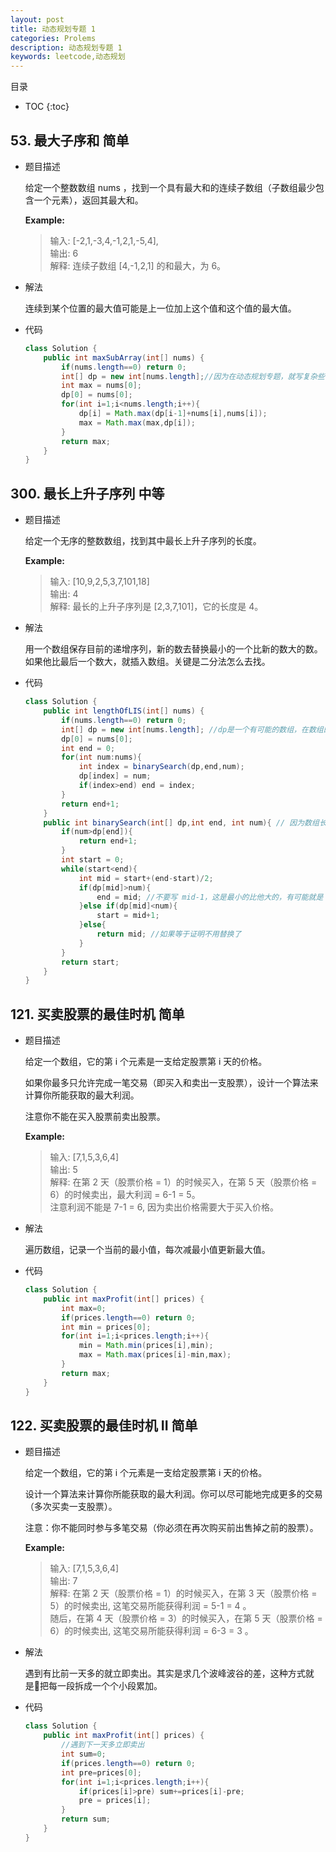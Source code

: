 ```yaml
---
layout: post
title: 动态规划专题 1
categories: Prolems
description: 动态规划专题 1
keywords: leetcode,动态规划
---
```


目录

* TOC
{:toc}

## 53. 最大子序和 简单

* 题目描述

    给定一个整数数组 nums ，找到一个具有最大和的连续子数组（子数组最少包含一个元素），返回其最大和。

    **Example:**

    > 输入: [-2,1,-3,4,-1,2,1,-5,4],  
    输出: 6  
    解释: 连续子数组 [4,-1,2,1] 的和最大，为 6。

* 解法

    连续到某个位置的最大值可能是上一位加上这个值和这个值的最大值。

* 代码

    ``` java
    class Solution {
        public int maxSubArray(int[] nums) {
            if(nums.length==0) return 0;
            int[] dp = new int[nums.length];//因为在动态规划专题，就写复杂些，用动态规划了，其实他只需要关注最新的最大值，所以用个常量保存就够了。dp[i] 表示的是连续到第 i 个位置的最大值（必须含 nums[i]）。递推公式 dp[i] = Math.max(dp[i-1]+nums[i],nums[i])
            int max = nums[0];
            dp[0] = nums[0];
            for(int i=1;i<nums.length;i++){
                dp[i] = Math.max(dp[i-1]+nums[i],nums[i]);
                max = Math.max(max,dp[i]);
            }
            return max;
        }
    }
    ```

## 300. 最长上升子序列 中等

* 题目描述

    给定一个无序的整数数组，找到其中最长上升子序列的长度。

    **Example:**

    > 输入: [10,9,2,5,3,7,101,18]  
    输出: 4   
    解释: 最长的上升子序列是 [2,3,7,101]，它的长度是 4。

* 解法

    用一个数组保存目前的递增序列，新的数去替换最小的一个比新的数大的数。如果他比最后一个数大，就插入数组。关键是二分法怎么去找。

* 代码

    ``` java
    class Solution {
        public int lengthOfLIS(int[] nums) {
            if(nums.length==0) return 0;
            int[] dp = new int[nums.length]; //dp是一个有可能的数组，在数组的遍历过程中，只要把最小的大于这个位置的数替换掉就好了，如果没有这个数，则补充在数组后面，因为他比所有数都大。这个数组也一定是个递增的
            dp[0] = nums[0];
            int end = 0;
            for(int num:nums){
                int index = binarySearch(dp,end,num);
                dp[index] = num;
                if(index>end) end = index;
            }
            return end+1;
        }
        public int binarySearch(int[] dp,int end, int num){ // 因为数组长度提前定下来的，所以有个 end
            if(num>dp[end]){
                return end+1;
            }
            int start = 0;
            while(start<end){
                int mid = start+(end-start)/2;
                if(dp[mid]>num){
                    end = mid; //不要写 mid-1，这是最小的比他大的，有可能就是 mid 是最小的比他大的。
                }else if(dp[mid]<num){
                    start = mid+1;
                }else{
                    return mid; //如果等于证明不用替换了
                }
            }
            return start;
        }
    }
    ```

## 121. 买卖股票的最佳时机 简单

* 题目描述

    给定一个数组，它的第 i 个元素是一支给定股票第 i 天的价格。

    如果你最多只允许完成一笔交易（即买入和卖出一支股票），设计一个算法来计算你所能获取的最大利润。

    注意你不能在买入股票前卖出股票。

    **Example:**

    > 输入: [7,1,5,3,6,4]  
    输出: 5  
    解释: 在第 2 天（股票价格 = 1）的时候买入，在第 5 天（股票价格 = 6）的时候卖出，最大利润 = 6-1 = 5。  
    注意利润不能是 7-1 = 6, 因为卖出价格需要大于买入价格。

* 解法

    遍历数组，记录一个当前的最小值，每次减最小值更新最大值。

* 代码

    ``` java
    class Solution {
        public int maxProfit(int[] prices) {
            int max=0;
            if(prices.length==0) return 0;
            int min = prices[0];
            for(int i=1;i<prices.length;i++){
                min = Math.min(prices[i],min);
                max = Math.max(prices[i]-min,max);
            }
            return max;
        }
    }
    ```

## 122. 买卖股票的最佳时机 II 简单

* 题目描述

    给定一个数组，它的第 i 个元素是一支给定股票第 i 天的价格。

    设计一个算法来计算你所能获取的最大利润。你可以尽可能地完成更多的交易（多次买卖一支股票）。

    注意：你不能同时参与多笔交易（你必须在再次购买前出售掉之前的股票）。

    **Example:**

    > 输入: [7,1,5,3,6,4]  
    输出: 7  
    解释: 在第 2 天（股票价格 = 1）的时候买入，在第 3 天（股票价格 = 5）的时候卖出, 这笔交易所能获得利润 = 5-1 = 4 。  
    随后，在第 4 天（股票价格 = 3）的时候买入，在第 5 天（股票价格 = 6）的时候卖出, 这笔交易所能获得利润 = 6-3 = 3 。

* 解法

    遇到有比前一天多的就立即卖出。其实是求几个波峰波谷的差，这种方式就是把每一段拆成一个个小段累加。

* 代码

    ``` java
    class Solution {
        public int maxProfit(int[] prices) {
            //遇到下一天多立即卖出
            int sum=0;
            if(prices.length==0) return 0;
            int pre=prices[0];
            for(int i=1;i<prices.length;i++){
                if(prices[i]>pre) sum+=prices[i]-pre;
                pre = prices[i];
            }
            return sum;
        }
    }
    ```